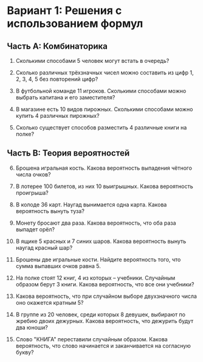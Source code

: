 # Вариант 1: Решения с использованием формул

## Часть A: Комбинаторика

1. Сколькими способами 5 человек могут встать в очередь? 

2. Сколько различных трёхзначных чисел можно составить из цифр 1, 2, 3, 4, 5 без повторений цифр?

3. В футбольной команде 11 игроков. Сколькими способами можно выбрать капитана и его заместителя?

4. В магазине есть 10 видов пирожных. Сколькими способами можно купить 4 различных пирожных?

5. Сколько существует способов разместить 4 различные книги на полке?

## Часть B: Теория вероятностей

6. Брошена игральная кость. Какова вероятность выпадения чётного числа очков? 

7. В лотерее 100 билетов, из них 10 выигрышных. Какова вероятность проигрыша?

8. В колоде 36 карт. Наугад вынимается одна карта. Какова вероятность вынуть туза?

9. Монету бросают два раза. Какова вероятность, что оба раза выпадет орёл?

10. В ящике 5 красных и 7 синих шаров. Какова вероятность вынуть наугад красный шар?

11. Брошены две игральные кости. Найдите вероятность того, что сумма выпавших очков равна 5.

12. На полке стоят 12 книг, 4 из которых – учебники. Случайным образом берут 3 книги. Какова вероятность, что все они учебники?

13. Какова вероятность, что при случайном выборе двухзначного числа оно окажется кратным 5? 

14. В группе из 20 человек, среди которых 8 девушек, выбирают по жребию двоих дежурных. Какова вероятность, что дежурить будут два юноши? 

15. Слово "КНИГА" переставили случайным образом. Какова вероятность, что слово начинается и заканчивается на согласную букву?